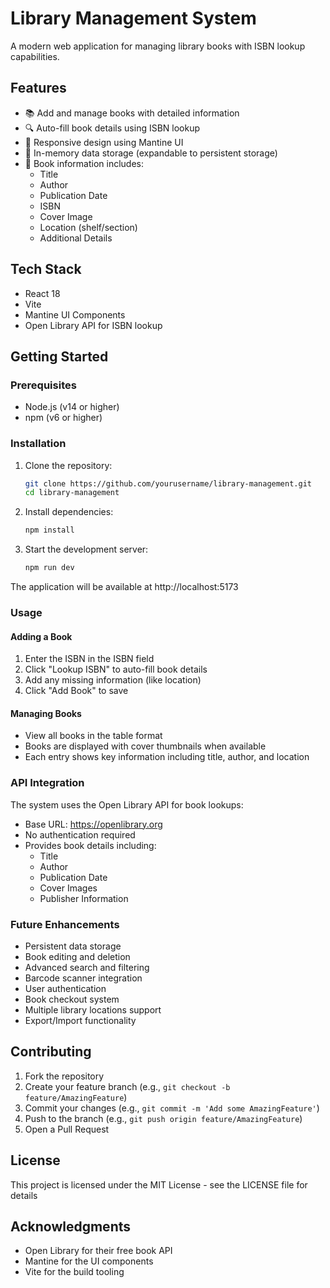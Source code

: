 # Library Management System

A modern web application for managing library books with ISBN lookup capabilities.

## Features

- 📚 Add and manage books with detailed information
- 🔍 Auto-fill book details using ISBN lookup
- 📱 Responsive design using Mantine UI
- 💾 In-memory data storage (expandable to persistent storage)
- 📖 Book information includes:
  - Title
  - Author
  - Publication Date
  - ISBN
  - Cover Image
  - Location (shelf/section)
  - Additional Details

## Tech Stack

- React 18
- Vite
- Mantine UI Components
- Open Library API for ISBN lookup

## Getting Started

### Prerequisites

- Node.js (v14 or higher)
- npm (v6 or higher)

### Installation

1. Clone the repository:
    ```bash
    git clone https://github.com/yourusername/library-management.git
    cd library-management
    ```
2. Install dependencies:
    ```bash
    npm install
    ```
3. Start the development server:
    ```bash
    npm run dev
    ```

The application will be available at http://localhost:5173

### Usage

#### Adding a Book
1. Enter the ISBN in the ISBN field
2. Click "Lookup ISBN" to auto-fill book details
3. Add any missing information (like location)
4. Click "Add Book" to save

#### Managing Books
- View all books in the table format
- Books are displayed with cover thumbnails when available
- Each entry shows key information including title, author, and location

### API Integration
The system uses the Open Library API for book lookups:

- Base URL: https://openlibrary.org
- No authentication required
- Provides book details including:
  - Title
  - Author
  - Publication Date
  - Cover Images
  - Publisher Information

### Future Enhancements
- Persistent data storage
- Book editing and deletion
- Advanced search and filtering
- Barcode scanner integration
- User authentication
- Book checkout system
- Multiple library locations support
- Export/Import functionality

## Contributing

1. Fork the repository
2. Create your feature branch (e.g., `git checkout -b feature/AmazingFeature`)
3. Commit your changes (e.g., `git commit -m 'Add some AmazingFeature'`)
4. Push to the branch (e.g., `git push origin feature/AmazingFeature`)
5. Open a Pull Request

## License

This project is licensed under the MIT License - see the LICENSE file for details

## Acknowledgments
- Open Library for their free book API
- Mantine for the UI components
- Vite for the build tooling
